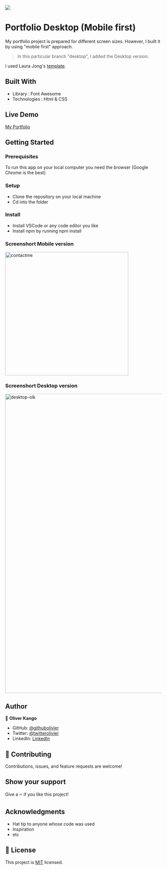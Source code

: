 ![](https://img.shields.io/badge/Microverse-blueviolet)

# Portfolio Desktop (Mobile first)

My portfolio project is prepared for different screen sizes. However, I built it by using "mobile first" approach. 

> In this particular branch "desktop", I added the Desktop version.

I used Laura Jong's [template](https://www.figma.com/file/l7SqJ3ZfkAKih9sFxvWSR4/Microverse-Student-Project-1?node-id=23%3A10.).


## Built With

- Library : Font Awesome
- Technologies : Html & CSS


## Live Demo

[My Portfolio](https://olivier-kango.netlify.app/)


## Getting Started


### Prerequisites

To run this app on your local computer you need the browser (Google Chrome is the best)

### Setup

- Clone the repository on your local machine
- Cd into the folder

### Install

- Install VSCode or any code editor you like
- Install npm by running npm install

### Screenshort Mobile version

<img width="396" margin="0 auto" alt="contactme" src="https://user-images.githubusercontent.com/108806646/186347498-f50cb395-eb72-411e-8850-66639533db3a.png">

### Screenshort Desktop version

<img width="960" alt="desktop-olk" src="https://user-images.githubusercontent.com/108806646/186799151-6348747a-5d3b-48f3-b48d-c1fa7954e703.png">

## Author

👤 **Oliver Kango**

- GitHub: [@githubolivier](https://github.com/Olivier-Kango)
- Twitter: [@twitterolivier](https://twitter.com/olivierkango1)
- LinkedIn: [LinkedIn](https://www.linkedin.com/in/olivier-kango-b990601b8/)

## 🤝 Contributing

Contributions, issues, and feature requests are welcome!


## Show your support

Give a ⭐️ if you like this project!

## Acknowledgments

- Hat tip to anyone whose code was used
- Inspiration
- etc

## 📝 License

This project is [MIT](./LICENSE) licensed.